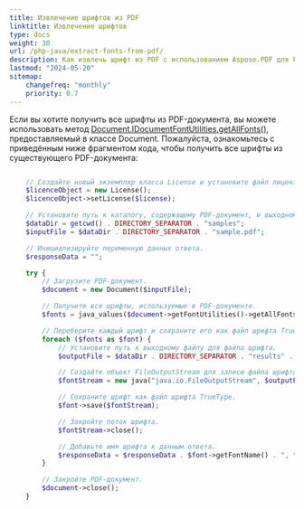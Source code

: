 ```yaml
---
title: Извлечение шрифтов из PDF
linktitle: Извлечение шрифтов
type: docs
weight: 30
url: /php-java/extract-fonts-from-pdf/
description: Как извлечь шрифт из PDF с использованием Aspose.PDF для PHP
lastmod: "2024-05-20"
sitemap:
    changefreq: "monthly"
    priority: 0.7
---
```


Если вы хотите получить все шрифты из PDF-документа, вы можете использовать метод [Document.IDocumentFontUtilities.getAllFonts()](https://reference.aspose.com/pdf/java/com.aspose.pdf/document/#getFontUtilities--), предоставляемый в классе Document.
Пожалуйста, ознакомьтесь с приведённым ниже фрагментом кода, чтобы получить все шрифты из существующего PDF-документа:

```php

    // Создайте новый экземпляр класса License и установите файл лицензии.
    $licenceObject = new License();
    $licenceObject->setLicense($license);

    // Установите путь к каталогу, содержащему PDF-документ, и выходному каталогу для извлечённых шрифтов.
    $dataDir = getcwd() . DIRECTORY_SEPARATOR . "samples";
    $inputFile = $dataDir . DIRECTORY_SEPARATOR . "sample.pdf";

    // Инициализируйте переменную данных ответа.
    $responseData = "";

    try {
        // Загрузите PDF-документ.
        $document = new Document($inputFile);

        // Получите все шрифты, используемые в PDF-документе.
        $fonts = java_values($document->getFontUtilities()->getAllFonts());

        // Переберите каждый шрифт и сохраните его как файл шрифта TrueType.
        foreach ($fonts as $font) {
            // Установите путь к выходному файлу для файла шрифта.
            $outputFile = $dataDir . DIRECTORY_SEPARATOR . "results" . DIRECTORY_SEPARATOR . $font->getFontName() . ".ttf";

            // Создайте объект FileOutputStream для записи файла шрифта.
            $fontStream = new java("java.io.FileOutputStream", $outputFile);

            // Сохраните шрифт как файл шрифта TrueType.
            $font->save($fontStream);

            // Закройте поток шрифта.
            $fontStream->close();

            // Добавьте имя шрифта к данным ответа.
            $responseData = $responseData . $font->getFontName() . ", ";
        }

        // Закройте PDF-документ.
        $document->close();
    }
```